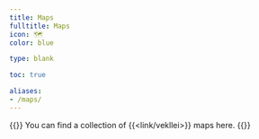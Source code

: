 ```yaml
---
title: Maps
fulltitle: Maps
icon: 🗺️
color: blue

type: blank

toc: true

aliases:
- /maps/
---
```

{{<note panel >}}
You can find a collection of {{<link/vekllei>}} maps here.
{{</note>}}
